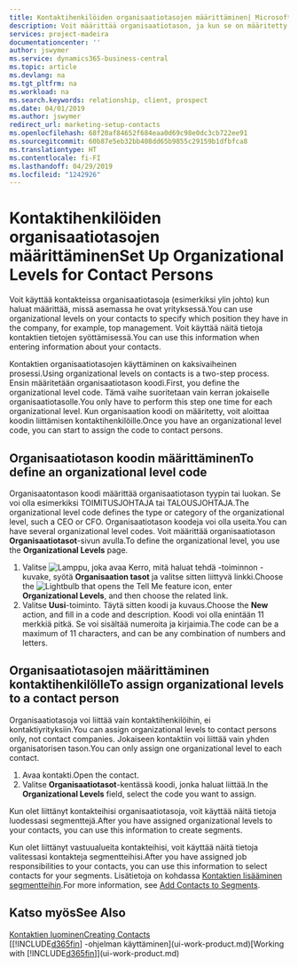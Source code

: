 ```yaml
---
title: Kontaktihenkilöiden organisaatiotasojen määrittäminen| Microsoft Docs
description: Voit määrittää organisaatiotason, ja kun se on määritetty kontaktille, voit ilmaista sen avulla, mikä on kontaktin asema yrityksessä (esimerkiksi ylin johto).
services: project-madeira
documentationcenter: ''
author: jswymer
ms.service: dynamics365-business-central
ms.topic: article
ms.devlang: na
ms.tgt_pltfrm: na
ms.workload: na
ms.search.keywords: relationship, client, prospect
ms.date: 04/01/2019
ms.author: jswymer
redirect_url: marketing-setup-contacts
ms.openlocfilehash: 68f20af84652f684eaa0d69c98e0dc3cb722ee91
ms.sourcegitcommit: 60b87e5eb32bb408dd65b9855c29159b1dfbfca8
ms.translationtype: HT
ms.contentlocale: fi-FI
ms.lasthandoff: 04/29/2019
ms.locfileid: "1242926"
---
```

# <a name="set-up-organizational-levels-for-contact-persons"></a><span data-ttu-id="849dd-103">Kontaktihenkilöiden organisaatiotasojen määrittäminen</span><span class="sxs-lookup"><span data-stu-id="849dd-103">Set Up Organizational Levels for Contact Persons</span></span>
<span data-ttu-id="849dd-104">Voit käyttää kontakteissa organisaatiotasoja (esimerkiksi ylin johto) kun haluat määrittää, missä asemassa he ovat yrityksessä.</span><span class="sxs-lookup"><span data-stu-id="849dd-104">You can use organizational levels on your contacts to specify which position they have in the company, for example, top management.</span></span> <span data-ttu-id="849dd-105">Voit käyttää näitä tietoja kontaktien tietojen syöttämisessä.</span><span class="sxs-lookup"><span data-stu-id="849dd-105">You can use this information when entering information about your contacts.</span></span>

<span data-ttu-id="849dd-106">Kontaktien organisaatiotasojen käyttäminen on kaksivaiheinen prosessi.</span><span class="sxs-lookup"><span data-stu-id="849dd-106">Using organizational levels on contacts is a two-step process.</span></span> <span data-ttu-id="849dd-107">Ensin määritetään organisaatiotason koodi.</span><span class="sxs-lookup"><span data-stu-id="849dd-107">First, you define the organizational level code.</span></span> <span data-ttu-id="849dd-108">Tämä vaihe suoritetaan vain kerran jokaiselle organisaatiotasolle.</span><span class="sxs-lookup"><span data-stu-id="849dd-108">You only have to perform this step one time for each organizational level.</span></span> <span data-ttu-id="849dd-109">Kun organisaation koodi on määritetty, voit aloittaa koodin liittämisen kontaktihenkilöille.</span><span class="sxs-lookup"><span data-stu-id="849dd-109">Once you have an organizational level code, you can start to assign the code to contact persons.</span></span>

## <a name="to-define-an-organizational-level-code"></a><span data-ttu-id="849dd-110">Organisaatiotason koodin määrittäminen</span><span class="sxs-lookup"><span data-stu-id="849dd-110">To define an organizational level code</span></span>
<span data-ttu-id="849dd-111">Organisaatontason koodi määrittää organisaatiotason tyypin tai luokan. Se voi olla esimerkiksi TOIMITUSJOHTAJA tai TALOUSJOHTAJA.</span><span class="sxs-lookup"><span data-stu-id="849dd-111">The organizational level code defines the type or category of the organizational level, such a CEO  or CFO.</span></span> <span data-ttu-id="849dd-112">Organisaatiotason koodeja voi olla useita.</span><span class="sxs-lookup"><span data-stu-id="849dd-112">You can have several organizational level codes.</span></span> <span data-ttu-id="849dd-113">Voit määrittää organisaatiotason **Organisaatiotasot**-sivun avulla.</span><span class="sxs-lookup"><span data-stu-id="849dd-113">To define the organizational level, you use the **Organizational Levels** page.</span></span>

1. <span data-ttu-id="849dd-114">Valitse ![Lamppu, joka avaa Kerro, mitä haluat tehdä -toiminnon](media/ui-search/search_small.png "Kerro, mitä haluat tehdä") -kuvake, syötä **Organisaation tasot** ja valitse sitten liittyvä linkki.</span><span class="sxs-lookup"><span data-stu-id="849dd-114">Choose the ![Lightbulb that opens the Tell Me feature](media/ui-search/search_small.png "Tell me what you want to do") icon, enter **Organizational Levels**, and then choose the related link.</span></span>
2. <span data-ttu-id="849dd-115">Valitse **Uusi**-toiminto. Täytä sitten koodi ja kuvaus.</span><span class="sxs-lookup"><span data-stu-id="849dd-115">Choose the **New** action, and fill in a code and description.</span></span> <span data-ttu-id="849dd-116">Koodi voi olla enintään 11 merkkiä pitkä. Se voi sisältää numeroita ja kirjaimia.</span><span class="sxs-lookup"><span data-stu-id="849dd-116">The code can be a maximum of 11 characters, and can be any combination of numbers and letters.</span></span>

## <a name="to-assign-organizational-levels-to-a-contact-person"></a><span data-ttu-id="849dd-117">Organisaatiotasojen määrittäminen kontaktihenkilölle</span><span class="sxs-lookup"><span data-stu-id="849dd-117">To assign organizational levels to a contact person</span></span>
<span data-ttu-id="849dd-118">Organisaatiotasoja voi liittää vain kontaktihenkilöihin, ei kontaktiyrityksiin.</span><span class="sxs-lookup"><span data-stu-id="849dd-118">You can assign organizational levels to contact persons only, not contact companies.</span></span> <span data-ttu-id="849dd-119">Jokaiseen kontaktiin voi liittää vain yhden organisatorisen tason.</span><span class="sxs-lookup"><span data-stu-id="849dd-119">You can only assign one organizational level to each contact.</span></span>

1. <span data-ttu-id="849dd-120">Avaa kontakti.</span><span class="sxs-lookup"><span data-stu-id="849dd-120">Open the contact.</span></span>
2. <span data-ttu-id="849dd-121">Valitse **Organisaatiotasot**-kentässä koodi, jonka haluat liittää.</span><span class="sxs-lookup"><span data-stu-id="849dd-121">In the **Organizational Levels** field, select the code you want to assign.</span></span>

<span data-ttu-id="849dd-122">Kun olet liittänyt kontakteihisi organisaatiotasoja, voit käyttää näitä tietoja luodessasi segmenttejä.</span><span class="sxs-lookup"><span data-stu-id="849dd-122">After you have assigned organizational levels to your contacts, you can use this information to create segments.</span></span>

<span data-ttu-id="849dd-123">Kun olet liittänyt vastuualueita kontakteihisi, voit käyttää näitä tietoja valitessasi kontakteja segmentteihisi.</span><span class="sxs-lookup"><span data-stu-id="849dd-123">After you have assigned job responsibilities to your contacts, you can use this information to select contacts for your segments.</span></span> <span data-ttu-id="849dd-124">Lisätietoja on kohdassa [Kontaktien lisääminen segmentteihin](marketing-add-contact-segment.md).</span><span class="sxs-lookup"><span data-stu-id="849dd-124">For more information, see [Add Contacts to Segments](marketing-add-contact-segment.md).</span></span>

## <a name="see-also"></a><span data-ttu-id="849dd-125">Katso myös</span><span class="sxs-lookup"><span data-stu-id="849dd-125">See Also</span></span>
[<span data-ttu-id="849dd-126">Kontaktien luominen</span><span class="sxs-lookup"><span data-stu-id="849dd-126">Creating Contacts</span></span>](marketing-create-contact-companies.md)  
<span data-ttu-id="849dd-127">[[!INCLUDE[d365fin](includes/d365fin_md.md)] -ohjelman käyttäminen](ui-work-product.md)</span><span class="sxs-lookup"><span data-stu-id="849dd-127">[Working with [!INCLUDE[d365fin](includes/d365fin_md.md)]](ui-work-product.md)</span></span>  
